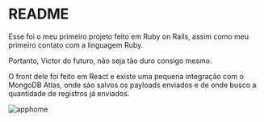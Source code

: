 # README

Esse foi o meu primeiro projeto feito em Ruby on Rails, assim como meu primeiro contato com a linguagem Ruby.

Portanto, Victor do futuro, não seja tão duro consigo mesmo.

O front dele foi feito em React e existe uma pequena integração com o MongoDB Atlas, onde são salvos os payloads enviados e de onde busco a quantidade de registros já enviados.

![apphome](https://i.imgur.com/z1WoQft.png)
